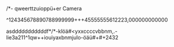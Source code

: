 /*-						qweerttzuioppü+er Camera

^124345678890788999999+++45555555612223,000000000000






asdddddddddddf*/*-klöä#<yxxccccvbbnm,.-
lie3a211^1qw++iouiyaxbnmjulo-öäü#+#+2432                                                                                                    